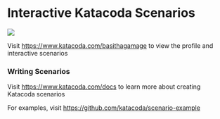 # Interactive Katacoda Scenarios

[![](http://shields.katacoda.com/katacoda/basithagamage/count.svg)](https://www.katacoda.com/basithagamage "Get your profile on Katacoda.com")

Visit https://www.katacoda.com/basithagamage to view the profile and interactive scenarios

### Writing Scenarios
Visit https://www.katacoda.com/docs to learn more about creating Katacoda scenarios

For examples, visit https://github.com/katacoda/scenario-example
